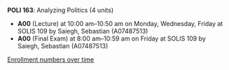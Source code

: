 **POLI 163**: Analyzing Politics (4 units)

- **A00** (Lecture) at 10:00 am–10:50 am on Monday, Wednesday, Friday at SOLIS 109 by Saiegh, Sebastian (A07487513)
- **A00** (Final Exam) at 8:00 am–10:59 am on Friday at SOLIS 109 by Saiegh, Sebastian (A07487513)

[Enrollment numbers over time](./POLI163.tsv)
